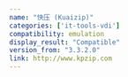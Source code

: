 ```yaml
---
name: "快压 (Kuaizip)"
categories: ['it-tools-vdi']
compatibility: emulation
display_result: "Compatible"
version_from: "3.3.2.0"
link: http://www.kpzip.com
---
```

